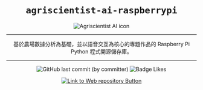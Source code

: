 <div align="center">

# `agriscientist-ai-raspberrypi`

<img src="https://firebasestorage.googleapis.com/v0/b/agriscientist-ai.appspot.com/o/assets%2Fimages%2F%E7%94%B0%E9%87%8E%E6%95%B8%E6%93%9A%E7%A7%91%E5%AD%B8%E5%AE%B6_%E5%B0%81%E9%9D%A2raspberrypi.webp?alt=media&token=c6f8a030-4be0-4f04-b3dd-c63d7966885a" alt="Agriscientist AI icon">

-----

基於農場數據分析為基礎，並以語音交互為核心的專題作品的 Raspberry Pi Python 程式開源儲存庫。

-----

![GitHub last commit (by committer)](https://img.shields.io/github/last-commit/johnlin10/agriscientist-ai-raspberrypi?style=for-the-badge&labelColor=34a84d&color=268039)
![Badge Likes](https://img.shields.io/github/stars/johnlin10/agriscientist-ai-raspberrypi?style=for-the-badge&labelColor=d0ab23&color=b0901e&logoColor=white&logo=Trustpilot)

[![Link to Web repository Button]][Web repository Link]

[Link to Web repository Button]:https://img.shields.io/badge/前往_Web_儲存庫_>-4ba2e9?style=for-the-badge
[Web repository Link]: https://github.com/johnlin10/agriscientist-ai-web

</div>
